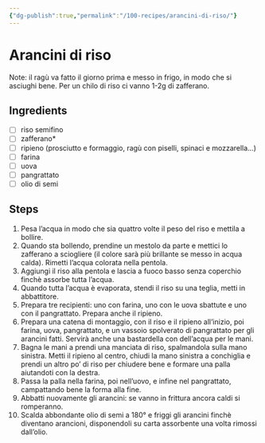 ```yaml
---
{"dg-publish":true,"permalink":"/100-recipes/arancini-di-riso/"}
---
```


# Arancini di riso
Note: il ragù va fatto il giorno prima e messo in frigo, in modo che si asciughi bene.
Per un chilo di riso ci vanno 1-2g di zafferano.
## Ingredients
- [ ] riso semifino
- [ ] zafferano*
- [ ] ripieno (prosciutto e formaggio, ragù con piselli, spinaci e mozzarella…)
- [ ] farina
- [ ] uova
- [ ] pangrattato
- [ ] olio di semi
## Steps
1. Pesa l’acqua in modo che sia quattro volte il peso del riso e mettila a bollire.
2. Quando sta bollendo, prendine un mestolo da parte e mettici lo zafferano a sciogliere (il colore sarà più brillante se messo in acqua calda). Rimetti l’acqua colorata nella pentola.
3. Aggiungi il riso alla pentola e lascia a fuoco basso senza coperchio finchè assorbe tutta l’acqua.
4. Quando tutta l’acqua è evaporata, stendi il riso su una teglia, metti in abbattitore.
5. Prepara tre recipienti: uno con farina, uno con le uova sbattute e uno con il pangrattato. Prepara anche il ripieno.
6. Prepara una catena di montaggio, con il riso e il ripieno all’inizio, poi farina, uova, pangrattato, e un vassoio spolverato di pangrattato per gli arancini fatti. Servirà anche una bastardella con dell’acqua per le mani.
7. Bagna le mani a prendi una manciata di riso, spalmandola sulla mano sinistra. Metti il ripieno al centro, chiudi la mano sinistra a conchiglia e prendi un altro po’ di riso per chiudere bene e formare una palla aiutandoti con la destra.
8. Passa la palla nella farina, poi nell’uovo, e infine nel pangrattato, campattando bene la forma alla fine.
9. Abbatti nuovamente gli arancini: se vanno in frittura ancora caldi si romperanno.
10. Scalda abbondante olio di semi a 180° e friggi gli arancini finchè diventano arancioni, disponendoli su carta assorbente una volta rimossi dall’olio.